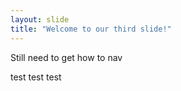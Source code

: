 ```yaml
---
layout: slide
title: "Welcome to our third slide!"
---
```


Still need to get how to nav

test test test